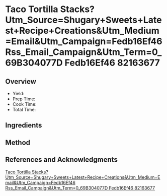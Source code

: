 # Taco Tortilla Stacks?Utm_Source=Shugary+Sweets+Latest+Recipe+Creations&Utm_Medium=Email&Utm_Campaign=Fedb16Ef46 Rss_Email_Campaign&Utm_Term=0_69B304077D Fedb16Ef46 82163677

## Overview

- Yield:
- Prep Time:
- Cook Time:
- Total Time:

## Ingredients


## Method



## References and Acknowledgments

[Taco Tortilla Stacks?Utm_Source=Shugary+Sweets+Latest+Recipe+Creations&Utm_Medium=Email&Utm_Campaign=Fedb16Ef46 Rss_Email_Campaign&Utm_Term=0_69B304077D Fedb16Ef46 82163677](http://www.shugarysweets.com/2014/08/taco-tortilla-stacks?utm_source=Shugary+Sweets+Latest+Recipe+Creations&utm_medium=email&utm_campaign=fedb16ef46-RSS_EMAIL_CAMPAIGN&utm_term=0_69b304077d-fedb16ef46-82163677)
